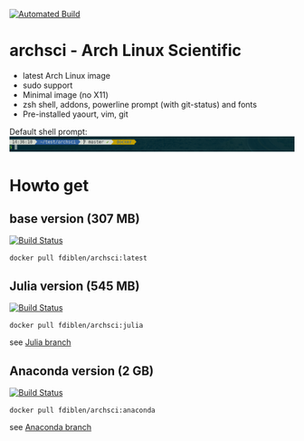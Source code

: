 [![Automated Build](http://img.shields.io/badge/automated-build-green.svg)](https://hub.docker.com/r/fdiblen/archsci/)

# archsci - Arch Linux Scientific
- latest Arch Linux image
- sudo support
- Minimal image (no X11)
- zsh shell, addons, powerline prompt (with git-status) and fonts
- Pre-installed yaourt, vim, git

Default shell prompt:
![prompt](https://raw.githubusercontent.com/fdiblen/archsci/master/prompt.png)


# Howto get
## base version (307 MB)
[![Build Status](https://travis-ci.org/fdiblen/archsci.svg?branch=master)](https://travis-ci.org/fdiblen/archsci)
```{r, engine='bash', count_lines}
docker pull fdiblen/archsci:latest
```

## Julia version (545 MB)
[![Build Status](https://travis-ci.org/fdiblen/archsci.svg?branch=julia)](https://travis-ci.org/fdiblen/archsci)
```{r, engine='bash', count_lines}
docker pull fdiblen/archsci:julia
```
see [Julia branch]

## Anaconda version (2 GB)
[![Build Status](https://travis-ci.org/fdiblen/archsci.svg?branch=anaconda)](https://travis-ci.org/fdiblen/archsci)
```{r, engine='bash', count_lines}
docker pull fdiblen/archsci:anaconda
```
see [Anaconda branch]



[Julia branch]: https://github.com/fdiblen/archsci/tree/julia
[Anaconda branch]: https://github.com/fdiblen/archsci/tree/anaconda

